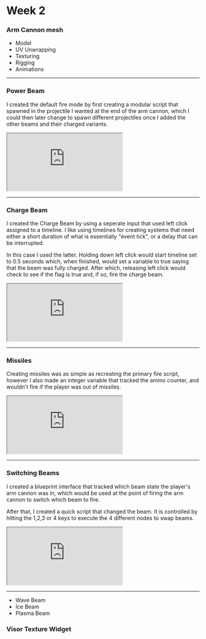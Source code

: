 # Week 2


### Arm Cannon mesh

- Model
- UV Unwrapping
- Texturing
- Rigging
- Animations

---

### Power Beam

I created the default fire mode by first creating a modular script that spawned in the projectile I wanted at the end of the arm cannon, which I could then later change to spawn different projectiles once I added the other beams and their charged variants.

<iframe src="https://blueprintue.com/render/o4-w7b1d/" scrolling="no" allowfullscreen></iframe>

---

### Charge Beam
I created the Charge Beam by using a seperate input that used left click assigned to a timeline. I like using timelines for creating systems that need either a short duration of what is essentially "event tick", or a delay that can be interrupted.

In this case I used the latter. Holding down left click would start timeline set to 0.5 seconds which, when finished, would set a variable to true saying that the beam was fully charged. After which, releasing left click would check to see if the flag is true and, if so, fire the charge beam.

<iframe src="https://blueprintue.com/render/tu_jx-2g/" scrolling="no" allowfullscreen></iframe>

---

### Missiles
Creating missiles was as simple as recreating the primary fire script, however I also made an integer variable that tracked the ammo counter, and wouldn't fire if the player was out of missiles.


<iframe src="https://blueprintue.com/render/h5q4xvpo/" scrolling="no" allowfullscreen></iframe>

---

### Switching Beams

I created a blueprint interface that tracked which beam state the player's arm cannon was in, which would be used at the point of firing the arm cannon to switch which beam to fire.

After that, I created a quick script that changed the beam. It is controlled by hitting the 1,2,3 or 4 keys to execute the 4 different nodes to swap beams.

<iframe src="https://blueprintue.com/render/p0tb1egw/" scrolling="no" allowfullscreen></iframe>

---

- Wave Beam
- Ice Beam
- Plasma Beam

### Visor Texture Widget